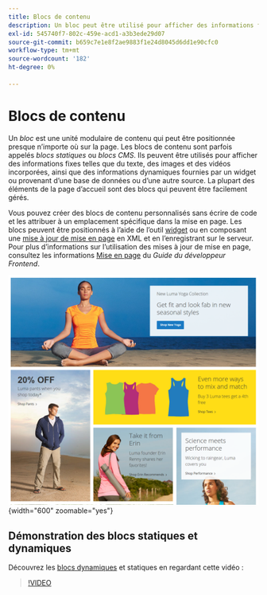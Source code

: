 ```yaml
---
title: Blocs de contenu
description: Un bloc peut être utilisé pour afficher des informations fixes telles que du texte, des images et des vidéos incorporées, ainsi que des informations dynamiques.
exl-id: 545740f7-802c-459e-acd1-a3b3ede29d07
source-git-commit: b659c7e1e8f2ae9883f1e24d8045d6dd1e90cfc0
workflow-type: tm+mt
source-wordcount: '182'
ht-degree: 0%

---
```


# Blocs de contenu

Un _bloc_ est une unité modulaire de contenu qui peut être positionnée presque n’importe où sur la page. Les blocs de contenu sont parfois appelés _blocs statiques_ ou _blocs CMS_. Ils peuvent être utilisés pour afficher des informations fixes telles que du texte, des images et des vidéos incorporées, ainsi que des informations dynamiques fournies par un widget ou provenant d’une base de données ou d’une autre source. La plupart des éléments de la page d’accueil sont des blocs qui peuvent être facilement gérés.

Vous pouvez créer des blocs de contenu personnalisés sans écrire de code et les attribuer à un emplacement spécifique dans la mise en page. Les blocs peuvent être positionnés à l’aide de l’outil [widget](widget-static-block.md) ou en composant une [mise à jour de mise en page](layout-updates.md) en XML et en l’enregistrant sur le serveur. Pour plus d’informations sur l’utilisation des mises à jour de mise en page, consultez les informations [Mise en page][1] du _Guide du développeur Frontend_.

![Blocs sur l’exemple de page d’accueil storefront](./assets/storefront-blocks-home-page.png){width="600" zoomable="yes"}

## Démonstration des blocs statiques et dynamiques

Découvrez les [blocs dynamiques](dynamic-blocks.md) et statiques en regardant cette vidéo :

>[!VIDEO](https://video.tv.adobe.com/v/343783?quality=12)

[1]: https://developer.adobe.com/commerce/frontend-core/guide/layouts/
